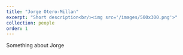 ```yaml
---
title: "Jorge Otero-Millan"
excerpt: "Short description<br/><img src='/images/500x300.png'>"
collection: people
order: 1
---
```


Something about Jorge